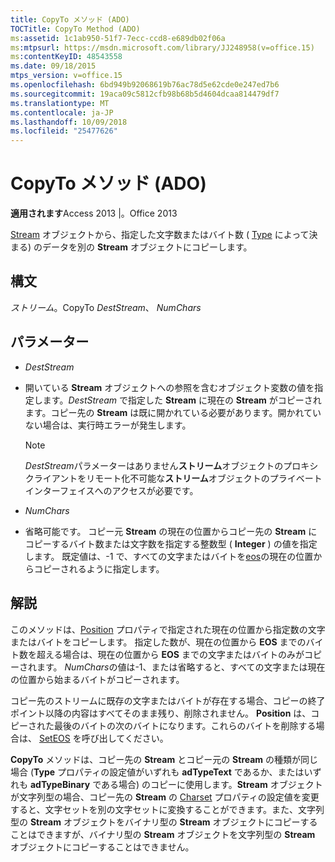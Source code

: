 ```yaml
---
title: CopyTo メソッド (ADO)
TOCTitle: CopyTo Method (ADO)
ms:assetid: 1c1ab950-51f7-7ecc-ccd8-e689db02f06a
ms:mtpsurl: https://msdn.microsoft.com/library/JJ248958(v=office.15)
ms:contentKeyID: 48543558
ms.date: 09/18/2015
mtps_version: v=office.15
ms.openlocfilehash: 6bd949b92068619b76ac78d5e62cde0e247ed7b6
ms.sourcegitcommit: 19aca09c5812cfb98b68b5d4604dcaa814479df7
ms.translationtype: MT
ms.contentlocale: ja-JP
ms.lasthandoff: 10/09/2018
ms.locfileid: "25477626"
---
```

# <a name="copyto-method-ado"></a>CopyTo メソッド (ADO)


**適用されます**Access 2013 |。Office 2013


[Stream](type-property-ado-stream.md) オブジェクトから、指定した文字数またはバイト数 ( [Type](stream-object-ado.md) によって決まる) のデータを別の **Stream** オブジェクトにコピーします。

## <a name="syntax"></a>構文

*ストリーム*。CopyTo *DestStream*、 *NumChars*

## <a name="parameters"></a>パラメーター

  - *DestStream*

  - 開いている **Stream** オブジェクトへの参照を含むオブジェクト変数の値を指定します。*DestStream* で指定した **Stream** に現在の **Stream** がコピーされます。コピー先の **Stream** は既に開かれている必要があります。開かれていない場合は、実行時エラーが発生します。


    

    > [!NOTE]
    > <P><EM>DestStream</EM>パラメーターはありません<STRONG>ストリーム</STRONG>オブジェクトのプロキシ クライアントをリモート化不可能な<STRONG>ストリーム</STRONG>オブジェクトのプライベート インターフェイスへのアクセスが必要です。</P>



  - *NumChars*

  - 省略可能です。 コピー元 **Stream** の現在の位置からコピー先の **Stream** にコピーするバイト数または文字数を指定する整数型 ( **Integer** ) の値を指定します。 既定値は、-1 で、すべての文字またはバイトを[eos](eos-property-ado.md)の現在の位置からコピーされるように指定します。

## <a name="remarks"></a>解説

このメソッドは、[Position](position-property-ado.md) プロパティで指定された現在の位置から指定数の文字またはバイトをコピーします。 指定した数が、現在の位置から **EOS** までのバイト数を超える場合は、現在の位置から **EOS** までの文字またはバイトのみがコピーされます。 *NumChars*の値は-1、または省略すると、すべての文字または現在の位置から始まるバイトがコピーされます。

コピー先のストリームに既存の文字またはバイトが存在する場合、コピーの終了ポイント以降の内容はすべてそのまま残り、削除されません。 **Position** は、コピーされた最後のバイトの次のバイトになります。これらのバイトを削除する場合は、 [SetEOS](seteos-method-ado.md) を呼び出してください。

**CopyTo** メソッドは、コピー先の **Stream** とコピー元の **Stream** の種類が同じ場合 (**Type** プロパティの設定値がいずれも **adTypeText** であるか、またはいずれも **adTypeBinary** である場合) のコピーに使用します。**Stream** オブジェクトが文字列型の場合、コピー先の **Stream** の [Charset](charset-property-ado.md) プロパティの設定値を変更すると、文字セットを別の文字セットに変換することができます。また、文字列型の **Stream** オブジェクトをバイナリ型の **Stream** オブジェクトにコピーすることはできますが、バイナリ型の **Stream** オブジェクトを文字列型の **Stream** オブジェクトにコピーすることはできません。

